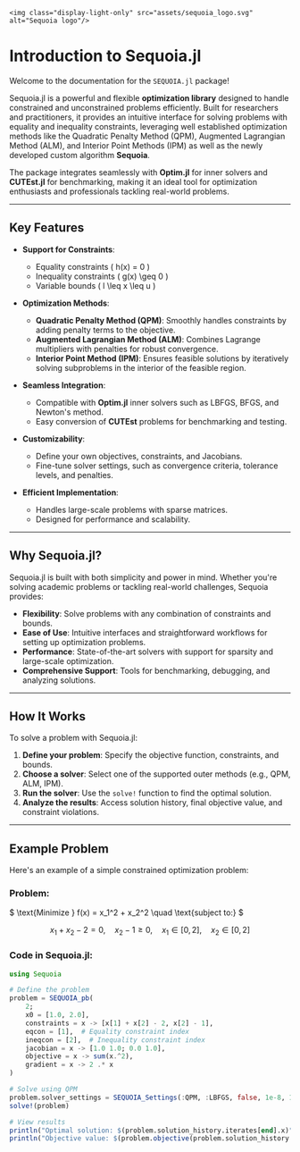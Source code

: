 ```@raw html
<img class="display-light-only" src="assets/sequoia_logo.svg" alt="Sequoia logo"/>
```
# Introduction to Sequoia.jl

Welcome to the documentation for the `SEQUOIA.jl` package!

Sequoia.jl is a powerful and flexible **optimization library** designed to handle constrained and unconstrained problems efficiently. Built for researchers and practitioners, it provides an intuitive interface for solving problems with equality and inequality constraints, leveraging well established optimization methods like the Quadratic Penalty Method (QPM), Augmented Lagrangian Method (ALM), and Interior Point Methods (IPM) as well as the newly developed custom algorithm **Sequoia**.

The package integrates seamlessly with **Optim.jl** for inner solvers and **CUTEst.jl** for benchmarking, making it an ideal tool for optimization enthusiasts and professionals tackling real-world problems.

---

## **Key Features**

- **Support for Constraints**:
  - Equality constraints \( h(x) = 0 \)
  - Inequality constraints \( g(x) \geq 0 \)
  - Variable bounds \( l \leq x \leq u \)
  
- **Optimization Methods**:
  - **Quadratic Penalty Method (QPM)**: Smoothly handles constraints by adding penalty terms to the objective.
  - **Augmented Lagrangian Method (ALM)**: Combines Lagrange multipliers with penalties for robust convergence.
  - **Interior Point Method (IPM)**: Ensures feasible solutions by iteratively solving subproblems in the interior of the feasible region.
  
- **Seamless Integration**:
  - Compatible with **Optim.jl** inner solvers such as LBFGS, BFGS, and Newton's method.
  - Easy conversion of **CUTEst** problems for benchmarking and testing.

- **Customizability**:
  - Define your own objectives, constraints, and Jacobians.
  - Fine-tune solver settings, such as convergence criteria, tolerance levels, and penalties.

- **Efficient Implementation**:
  - Handles large-scale problems with sparse matrices.
  - Designed for performance and scalability.

---

## **Why Sequoia.jl?**

Sequoia.jl is built with both simplicity and power in mind. Whether you're solving academic problems or tackling real-world challenges, Sequoia provides:

- **Flexibility**: Solve problems with any combination of constraints and bounds.
- **Ease of Use**: Intuitive interfaces and straightforward workflows for setting up optimization problems.
- **Performance**: State-of-the-art solvers with support for sparsity and large-scale optimization.
- **Comprehensive Support**: Tools for benchmarking, debugging, and analyzing solutions.

---

## **How It Works**

To solve a problem with Sequoia.jl:
1. **Define your problem**: Specify the objective function, constraints, and bounds.
2. **Choose a solver**: Select one of the supported outer methods (e.g., QPM, ALM, IPM).
3. **Run the solver**: Use the `solve!` function to find the optimal solution.
4. **Analyze the results**: Access solution history, final objective value, and constraint violations.

---

## **Example Problem**

Here's an example of a simple constrained optimization problem:

### Problem:

$
\text{Minimize } f(x) = x_1^2 + x_2^2 \quad \text{subject to:}
$

$$
x_1 + x_2 - 2 = 0, \quad x_2 - 1 \geq 0, \quad x_1 \in [0, 2], \quad x_2 \in [0, 2]
$$

### Code in Sequoia.jl:

```julia
using Sequoia

# Define the problem
problem = SEQUOIA_pb(
    2; 
    x0 = [1.0, 2.0],
    constraints = x -> [x[1] + x[2] - 2, x[2] - 1],
    eqcon = [1],  # Equality constraint index
    ineqcon = [2],  # Inequality constraint index
    jacobian = x -> [1.0 1.0; 0.0 1.0],
    objective = x -> sum(x.^2),
    gradient = x -> 2 .* x
)

# Solve using QPM
problem.solver_settings = SEQUOIA_Settings(:QPM, :LBFGS, false, 1e-8, 100, 10.0, 1e-6)
solve!(problem)

# View results
println("Optimal solution: $(problem.solution_history.iterates[end].x)")
println("Objective value: $(problem.objective(problem.solution_history.iterates[end].x))")
```